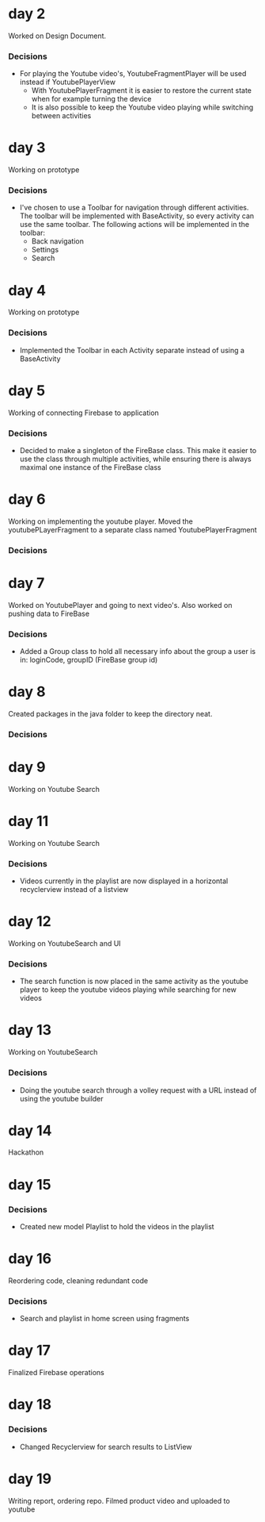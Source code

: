 # day 2
Worked on Design Document.

### Decisions 
- For playing the Youtube video's, YoutubeFragmentPlayer will be used instead if YoutubePlayerView
  - With YoutubePlayerFragment it is easier to restore the current state when for example turning the device
  - It is also possible to keep the Youtube video playing while switching between activities

# day 3
Working on prototype

### Decisions
- I've chosen to use a Toolbar for navigation through different activities. The toolbar will be implemented with BaseActivity, so every activity can use the same toolbar. The following actions will be implemented in the toolbar:
  - Back navigation
  - Settings
  - Search  
  
# day 4
Working on prototype

### Decisions
- Implemented the Toolbar in each Activity separate instead of using a BaseActivity

# day 5
Working of connecting Firebase to application

### Decisions
- Decided to make a singleton of the FireBase class. This make it easier to use the class through multiple activities, while ensuring there is always maximal one instance of the FireBase class

# day 6
Working on implementing the youtube player. Moved the youtubePLayerFragment to a separate class named YoutubePlayerFragment

### Decisions

# day 7
Worked on YoutubePlayer and going to next video's. Also worked on pushing data to FireBase

### Decisions
- Added a Group class to hold all necessary info about the group a user is in: loginCode, groupID (FireBase group id)

# day 8
Created packages in the java folder to keep the directory neat. 

### Decisions

# day 9
Working on Youtube Search


# day 11
Working on Youtube Search

### Decisions
- Videos currently in the playlist are now displayed in a horizontal recyclerview instead of a listview

# day 12
Working on YoutubeSearch and UI

### Decisions
- The search function is now placed in the same activity as the youtube player to keep the youtube videos playing while searching for new videos

# day 13
Working on YoutubeSearch

### Decisions
- Doing the youtube search through a volley request with a URL instead of using the youtube builder

# day 14
Hackathon

# day 15

### Decisions
- Created new model Playlist to hold the videos in the playlist

# day 16
Reordering code, cleaning redundant code

### Decisions
- Search and playlist in home screen using fragments

# day 17
Finalized Firebase operations

# day 18 

### Decisions
- Changed Recyclerview for search results to ListView

# day 19
Writing report, ordering repo. Filmed product video and uploaded to youtube
